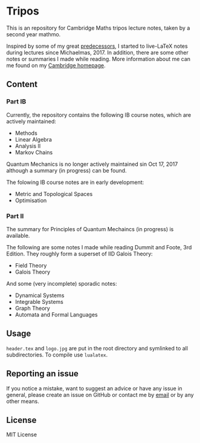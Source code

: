 # Tripos

This is an repository for Cambridge Maths tripos lecture notes, taken by a second year mathmo.

Inspired by some of my great [predecessors](https://github.com/dalcde/cam-notes), I started to live-LaTeX notes during lectures since Michaelmas, 2017. In addition, there are some other notes or summaries I made while reading. More information about me can me found on my [Cambridge homepage](http://qk206.user.srcf.net).

## Content

### Part IB
Currently, the repository contains the following IB course notes, which are actively maintained:
* Methods
* Linear Algebra
* Analysis II
* Markov Chains

Quantum Mechanics is no longer actively maintained sin Oct 17, 2017 although a summary (in progress) can be found.

The folowing IB course notes are in early development:
* Metric and Topological Spaces
* Optimisation

### Part II
The summary for Principles of Quantum Mechaincs (in progress) is available.

The following are some notes I made while reading Dummit and Foote, 3rd Edition. They roughly form a superset of IID Galois Theory:
* Field Theory
* Galois Theory

And some (very incomplete) sporadic notes:
* Dynamical Systems
* Integrable Systems
* Graph Theory
* Automata and Formal Languages 

## Usage
`header.tex` and `logo.jpg` are put in the root directory and symlinked to all subdirectories. To compile use `lualatex`.

## Reporting an issue
If you notice a mistake, want to suggest an advice or have any issue in general, please create an issue on GitHub or contact me by [email](mailto:qk206@cam.ac.uk) or by any other means.

## License
MIT License
